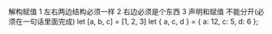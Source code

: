 解构赋值
1 左右两边结构必须一样
2 右边必须是个东西
3 声明和赋值 不能分开(必须在一句话里面完成)
let [a, b, c] = [1, 2, 3]
let { a, c, d } = { a: 12, c: 5, d: 6 };
